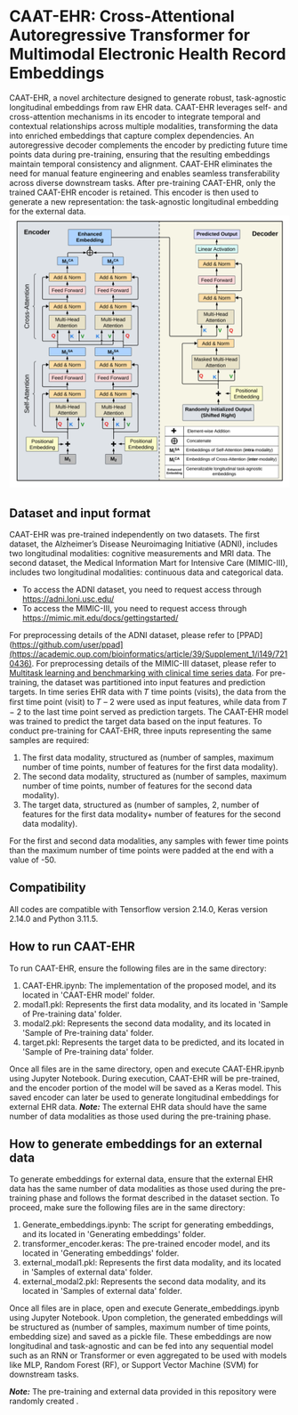 # CAAT-EHR: Cross-Attentional Autoregressive Transformer for Multimodal Electronic Health Record Embeddings
CAAT-EHR, a novel architecture designed to generate robust, task-agnostic longitudinal embeddings from raw EHR data. CAAT-EHR leverages self- and cross-attention mechanisms in its encoder to integrate temporal and contextual relationships across multiple modalities, transforming the data into enriched embeddings that capture complex dependencies. An autoregressive decoder complements the encoder by predicting future time points data during pre-training, ensuring that the resulting embeddings maintain temporal consistency and alignment. CAAT-EHR eliminates the need for manual feature engineering and enables seamless transferability across diverse downstream tasks.
After pre-training CAAT-EHR, only the trained CAAT-EHR encoder is retained. This encoder is then used to generate a new representation: the task-agnostic longitudinal embedding for the external data.
![CAAT-EHR](https://github.com/bozdaglab/CAAT-EHR/blob/main/Images/CAAT-EHR.png?raw=true)
## Dataset and input format
CAAT-EHR was pre-trained independently on two datasets. The first dataset, the Alzheimer’s Disease Neuroimaging Initiative (ADNI), includes two longitudinal modalities: cognitive measurements and MRI data. The second dataset, the Medical Information Mart for Intensive Care (MIMIC-III), includes two longitudinal modalities: continuous data and categorical data.
- To access the ADNI dataset, you need to request access through https://adni.loni.usc.edu/
- To access the MIMIC-III, you need to request access through https://mimic.mit.edu/docs/gettingstarted/

For preprocessing details of the ADNI dataset, please refer to [PPAD](https://github.com/user/ppad](https://academic.oup.com/bioinformatics/article/39/Supplement_1/i149/7210436). For preprocessing details of the MIMIC-III dataset, please refer to [Multitask learning and benchmarking with clinical time series data](https://www.nature.com/articles/s41597-019-0103-9).
For pre-training, the dataset was partitioned into input features and prediction targets. In time series EHR data with 𝑇 time points (visits), the data from the first time point (visit) to 𝑇 – 2 were used as input features, while data from 𝑇 − 2 to the last time point served as prediction targets. The CAAT-EHR model was trained to predict the target data based on the input features.
To conduct pre-training for CAAT-EHR, three inputs representing the same samples are required:
1. The first data modality, structured as (number of samples, maximum number of time points, number of features for the first data modality).
2. The second data modality, structured as (number of samples, maximum number of time points, number of features for the second data modality).
3. The target data, structured as (number of samples, 2, number of features for the first data modality+ number of features for the second data modality).

For the first and second data modalities, any samples with fewer time points than the maximum number of time points were padded at the end with a value of -50.
## Compatibility
All codes are compatible with Tensorflow version 2.14.0, Keras version 2.14.0 and Python 3.11.5.
## How to run CAAT-EHR
To run CAAT-EHR, ensure the following files are in the same directory:
1. CAAT-EHR.ipynb: The implementation of the proposed model, and its located in 'CAAT-EHR model' folder.
2. modal1.pkl: Represents the first data modality, and its located in 'Sample of Pre-training data' folder.
3. modal2.pkl: Represents the second data modality, and its located in 'Sample of Pre-training data' folder.
4. target.pkl: Represents the target data to be predicted, and its located in 'Sample of Pre-training data' folder.

Once all files are in the same directory, open and execute CAAT-EHR.ipynb using Jupyter Notebook. During execution, CAAT-EHR will be pre-trained, and the encoder portion of the model will be saved as a Keras model. This saved encoder can later be used to generate longitudinal embeddings for external EHR data.
***Note:*** The external EHR data should have the same number of data modalities as those used during the pre-training phase.
## How to generate embeddings for an external data
To generate embeddings for external data, ensure that the external EHR data has the same number of data modalities as those used during the pre-training phase and follows the format described in the dataset section. To proceed, make sure the following files are in the same directory:
1. Generate_embeddings.ipynb: The script for generating embeddings, and its located in 'Generating embeddings' folder.
2. transformer_encoder.keras: The pre-trained encoder model, and its located in 'Generating embeddings' folder.
3. external_modal1.pkl: Represents the first data modality, and its located in 'Samples of external data' folder.
4. external_modal2.pkl: Represents the second data modality, and its located in 'Samples of external data' folder.

Once all files are in place, open and execute Generate_embeddings.ipynb using Jupyter Notebook. Upon completion, the generated embeddings will be structured as (number of samples, maximum number of time points, embedding size) and saved as a pickle file.
These embeddings are now longitudinal and task-agnostic and can be fed into any sequential model such as an RNN or Transformer or even aggregated to be used with models like MLP, Random Forest (RF), or Support Vector Machine (SVM) for downstream tasks.

***Note:*** The pre-training and external data provided in this repository were randomly created .
